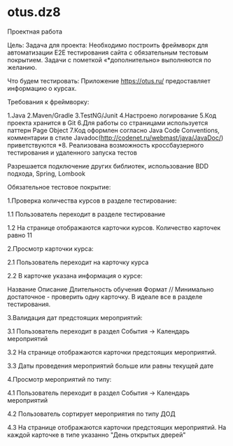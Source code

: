 # otus.dz8

Проектная работа

Цель:
Задача для проекта:  Необходимо построить фреймворк для автоматизации Е2Е тестирования сайта с обязательным тестовым покрытием. 
Задачи с пометкой «*дополнительно» выполняются по желанию.

Что будем тестировать: Приложение https://otus.ru/ предоставляет информацию о курсах.

Требования к фреймворку:

1.Java
2.Maven/Gradle
3.TestNG/Junit
4.Настроено логирование
5.Код проекта хранится в Git
6.Для работы со страницами используется паттерн Page Object
7.Код оформлен согласно Java Code Conventions, комментарии в стиле Javadoc(http://codenet.ru/webmast/java/JavaDoc/) приветствуются
*8. Реализована возможность кроссбаузерного тестирования и удаленного запуска тестов

Разрешается подключение других библиотек, использование BDD подхода, Spring, Lombook 

Обязательное тестовое покрытие:

1.Проверка количества курсов в разделе тестирование:

1.1 Пользователь переходит в разделе тестирование 

1.2 На странице отображаются карточки курсов. Количество карточек равно 11

2.Просмотр карточки курса: 

2.1 Пользователь переходит на карточку курса

2.2 В карточке указана информация о курсе:

Название
Описание
Длительность обучения
Формат // Минимально достаточное - проверить одну карточку. В идеале все в разделе тестирования.

3.Валидация дат предстоящих мероприятий: 

3.1 Пользователь переходит в раздел События -> Календарь мероприятий 

3.2 На странице отображаются карточки предстоящих мероприятий. 

3.3 Даты проведения мероприятий больше или равны текущей дате

4.Просмотр мероприятий по типу: 

4.1 Пользователь переходит в раздел События -> Календарь мероприятий 

4.2 Пользователь сортирует мероприятия по типу ДОД

4.3 На странице отображаются карточки предстоящих мероприятий. На каждой карточке в типе указанно "День открытых дверей" 
